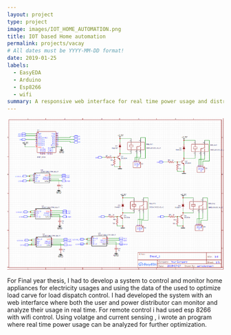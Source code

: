 ```yaml
---
layout: project
type: project
image: images/IOT_HOME_AUTOMATION.png
title: IOT based Home automation
permalink: projects/vacay
# All dates must be YYYY-MM-DD format!
date: 2019-01-25
labels:
  - EasyEDA
  - Arduino
  - Esp8266
  - wifi
summary: A responsive web interface for real time power usage and distribution to optimize load dispatch.
---
```


<img class="ui medium right floated rounded image" src="../images/IOT_HOME_AUTOMATION.png">

For Final year thesis,  I had to develop a system to control and monitor home appliances for electricity usages and using the data of the used to optimize load carve for load dispatch control. I had developed the system with an web interfarce where both the user and power distributor can monitor and analyze their usage in real time. For remote control i had used esp 8266 with wifi control. Using volatge and current sensing , i wrote an program where real time power usage can be analyzed for further optimization. 
